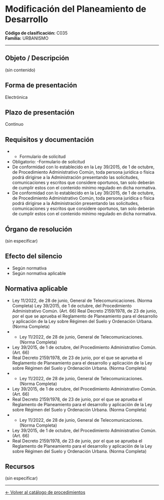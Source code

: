 # Modificación del Planeamiento de Desarrollo

**Código de clasificación:** C035  
**Familia:** URBANISMO

---

## Objeto / Descripción

(sin contenido)

## Forma de presentación

Electrónica

## Plazo de presentación

Continuo

## Requisitos y documentación

- - Formulario de solicitud
- Obligatorio:
-Formulario de solicitud
- De conformidad con lo establecido en la Ley 39/2015, de 1 de octubre, de Procedimiento Administrativo Común, toda persona jurídica o física podrá dirigirse a la Administración presentando las solicitudes, comunicaciones y escritos que considere oportunos, tan solo deberán de cumplir estos con el contenido mínimo regulado en dicha normativa.
- De conformidad con lo establecido en la Ley 39/2015, de 1 de octubre, de Procedimiento Administrativo Común, toda persona jurídica o física podrá dirigirse a la Administración presentando las solicitudes, comunicaciones y escritos que considere oportunos, tan solo deberán de cumplir estos con el contenido mínimo regulado en dicha normativa.

## Órgano de resolución

(sin especificar)

## Efecto del silencio

- Según normativa
- Según normativa aplicable

## Normativa aplicable

- Ley 11/2022, de 28 de junio, General de Telecomunicaciones. (Norma Completa)
Ley 39/2015, de 1 de octubre, del Procedimiento Administrativo Común. (Art. 66)
Real Decreto 2159/1978, de 23 de junio, por el que se aprueba el Reglamento de Planeamiento para el desarrollo y aplicación de la Ley sobre Régimen del Suelo y Ordenación Urbana. (Norma Completa)
- - Ley 11/2022, de 28 de junio, General de Telecomunicaciones. (Norma Completa)
- Ley 39/2015, de 1 de octubre, del Procedimiento Administrativo Común. (Art. 66)
- Real Decreto 2159/1978, de 23 de junio, por el que se aprueba el Reglamento de Planeamiento para el desarrollo y aplicación de la Ley sobre Régimen del Suelo y Ordenación Urbana. (Norma Completa)
- - Ley 11/2022, de 28 de junio, General de Telecomunicaciones. (Norma Completa)
- Ley 39/2015, de 1 de octubre, del Procedimiento Administrativo Común. (Art. 66)
- Real Decreto 2159/1978, de 23 de junio, por el que se aprueba el Reglamento de Planeamiento para el desarrollo y aplicación de la Ley sobre Régimen del Suelo y Ordenación Urbana. (Norma Completa)
- - Ley 11/2022, de 28 de junio, General de Telecomunicaciones. (Norma Completa)
 - Ley 39/2015, de 1 de octubre, del Procedimiento Administrativo Común. (Art. 66)
- Real Decreto 2159/1978, de 23 de junio, por el que se aprueba el Reglamento de Planeamiento para el desarrollo y aplicación de la Ley sobre Régimen del Suelo y Ordenación Urbana. (Norma Completa)

## Recursos

(sin especificar)

---

[← Volver al catálogo de procedimientos](../procedimientos.md)
